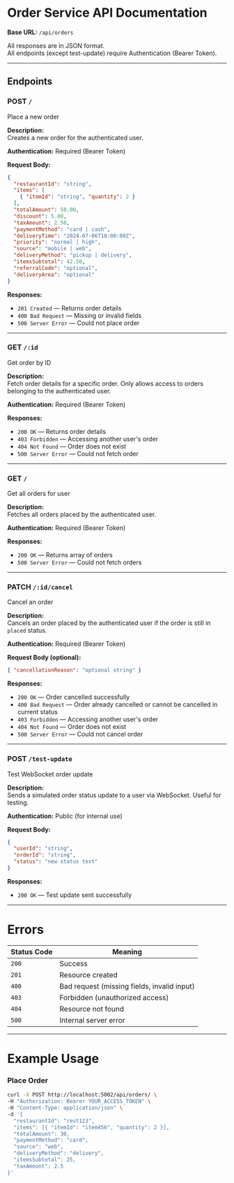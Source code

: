 
# Order Service API Documentation

**Base URL:** `/api/orders`

All responses are in JSON format.  
All endpoints (except test-update) require Authentication (Bearer Token).  

---

## Endpoints

### **POST** `/`  
Place a new order  

**Description:**  
Creates a new order for the authenticated user.

**Authentication:** Required (Bearer Token)  

**Request Body:**  
```json
{
  "restaurantId": "string",
  "items": [
    { "itemId": "string", "quantity": 2 }
  ],
  "totalAmount": 50.00,
  "discount": 5.00,
  "taxAmount": 2.50,
  "paymentMethod": "card | cash",
  "deliveryTime": "2024-07-06T18:00:00Z",
  "priority": "normal | high",
  "source": "mobile | web",
  "deliveryMethod": "pickup | delivery",
  "itemsSubtotal": 42.50,
  "referralCode": "optional",
  "deliveryArea": "optional"
}
```

**Responses:**  
- `201 Created` — Returns order details  
- `400 Bad Request` — Missing or invalid fields  
- `500 Server Error` — Could not place order  

---

### **GET** `/:id`  
Get order by ID  

**Description:**  
Fetch order details for a specific order. Only allows access to orders belonging to the authenticated user.

**Authentication:** Required (Bearer Token)  

**Responses:**  
- `200 OK` — Returns order details  
- `403 Forbidden` — Accessing another user's order  
- `404 Not Found` — Order does not exist  
- `500 Server Error` — Could not fetch order  

---

### **GET** `/`  
Get all orders for user  

**Description:**  
Fetches all orders placed by the authenticated user.

**Authentication:** Required (Bearer Token)  

**Responses:**  
- `200 OK` — Returns array of orders  
- `500 Server Error` — Could not fetch orders  

---

### **PATCH** `/:id/cancel`  
Cancel an order  

**Description:**  
Cancels an order placed by the authenticated user if the order is still in `placed` status.

**Authentication:** Required (Bearer Token)  

**Request Body (optional):**  
```json
{ "cancellationReason": "optional string" }
```

**Responses:**  
- `200 OK` — Order cancelled successfully  
- `400 Bad Request` — Order already cancelled or cannot be cancelled in current status  
- `403 Forbidden` — Accessing another user's order  
- `404 Not Found` — Order does not exist  
- `500 Server Error` — Could not cancel order  

---

### **POST** `/test-update`  
Test WebSocket order update  

**Description:**  
Sends a simulated order status update to a user via WebSocket. Useful for testing.

**Authentication:** Public (for internal use)  

**Request Body:**  
```json
{
  "userId": "string",
  "orderId": "string",
  "status": "new status text"
}
```

**Responses:**  
- `200 OK` — Test update sent successfully  

---

# Errors

| Status Code | Meaning                       |
| ----------- | ---------------------------- |
| `200`       | Success                      |
| `201`       | Resource created             |
| `400`       | Bad request (missing fields, invalid input) |
| `403`       | Forbidden (unauthorized access) |
| `404`       | Resource not found           |
| `500`       | Internal server error        |

---

# Example Usage

### Place Order
```bash
curl -X POST http://localhost:5002/api/orders/ \
-H "Authorization: Bearer YOUR_ACCESS_TOKEN" \
-H "Content-Type: application/json" \
-d '{
  "restaurantId": "rest123",
  "items": [{ "itemId": "item456", "quantity": 2 }],
  "totalAmount": 30,
  "paymentMethod": "card",
  "source": "web",
  "deliveryMethod": "delivery",
  "itemsSubtotal": 25,
  "taxAmount": 2.5
}'
```
